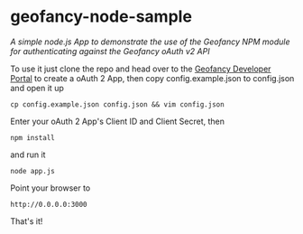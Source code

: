 # geofancy-node-sample

*A simple node.js App to demonstrate the use of the Geofancy NPM module for authenticating against the Geofancy oAuth v2 API*

To use it just clone the repo and head over to the [Geofancy Developer Portal](https://my.geofancy.com/developer) to create a oAuth 2 App, then copy config.example.json to config.json and open it up

```
cp config.example.json config.json && vim config.json
```

Enter your oAuth 2 App's Client ID and Client Secret, then

```
npm install
```

and run it

```
node app.js
```

Point your browser to

```
http://0.0.0.0:3000
```

That's it!

